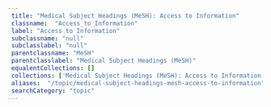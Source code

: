 ```yaml
--- 
 title: "Medical Subject Headings (MeSH): Access to Information" 
 classname:  "Access_to_Information" 
 label: "Access to Information" 
 subclassname: "null" 
 subclasslabel: "null" 
 parentclassname: "MeSH" 
 parentclasslabel: "Medical Subject Headings (MeSH)" 
 equalentCollections: [] 
 collections: ['Medical Subject Headings (MeSH): Access to Information']
 aliases:  "/topic/medical-subject-headings-mesh-access-to-information"  
 searchCategory: "topic" 
---
```

